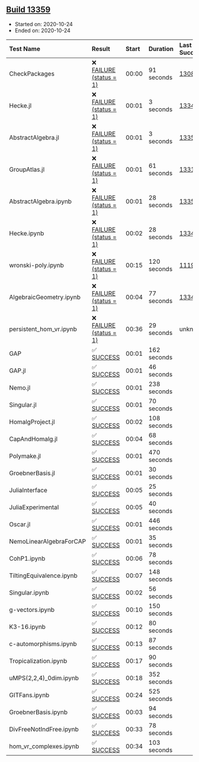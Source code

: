 ## [Build 13359](https://oscarci.mathematik.uni-kl.de/job/oscar/13359/)

* Started on: 2020-10-24
* Ended on: 2020-10-24

| Test Name    | Result | Start | Duration | Last Success | First Failure |
|:-------------|:-------|:------|:---------|:-------------|:--------------|
| CheckPackages | ❌ [FAILURE (status = 1)](https://oscarci.mathematik.uni-kl.de/job/oscar/13359/artifact/logs/build-13359/CheckPackages.log) | 00:00 | 91 seconds | [13085](https://oscarci.mathematik.uni-kl.de/job/oscar/13085/) | [13086](https://oscarci.mathematik.uni-kl.de/job/oscar/13086/) |
| Hecke.jl | ❌ [FAILURE (status = 1)](https://oscarci.mathematik.uni-kl.de/job/oscar/13359/artifact/logs/build-13359/Hecke.jl.log) | 00:01 | 3 seconds | [13341](https://oscarci.mathematik.uni-kl.de/job/oscar/13341/) | [13342](https://oscarci.mathematik.uni-kl.de/job/oscar/13342/) |
| AbstractAlgebra.jl | ❌ [FAILURE (status = 1)](https://oscarci.mathematik.uni-kl.de/job/oscar/13359/artifact/logs/build-13359/AbstractAlgebra.jl.log) | 00:01 | 3 seconds | [13355](https://oscarci.mathematik.uni-kl.de/job/oscar/13355/) | [13356](https://oscarci.mathematik.uni-kl.de/job/oscar/13356/) |
| GroupAtlas.jl | ❌ [FAILURE (status = 1)](https://oscarci.mathematik.uni-kl.de/job/oscar/13359/artifact/logs/build-13359/GroupAtlas.jl.log) | 00:01 | 61 seconds | [13311](https://oscarci.mathematik.uni-kl.de/job/oscar/13311/) | [13312](https://oscarci.mathematik.uni-kl.de/job/oscar/13312/) |
| AbstractAlgebra.ipynb | ❌ [FAILURE (status = 1)](https://oscarci.mathematik.uni-kl.de/job/oscar/13359/artifact/logs/build-13359/AbstractAlgebra.ipynb.log) | 00:01 | 28 seconds | [13355](https://oscarci.mathematik.uni-kl.de/job/oscar/13355/) | [13356](https://oscarci.mathematik.uni-kl.de/job/oscar/13356/) |
| Hecke.ipynb | ❌ [FAILURE (status = 1)](https://oscarci.mathematik.uni-kl.de/job/oscar/13359/artifact/logs/build-13359/Hecke.ipynb.log) | 00:02 | 28 seconds | [13341](https://oscarci.mathematik.uni-kl.de/job/oscar/13341/) | [13342](https://oscarci.mathematik.uni-kl.de/job/oscar/13342/) |
| wronski-poly.ipynb | ❌ [FAILURE (status = 1)](https://oscarci.mathematik.uni-kl.de/job/oscar/13359/artifact/logs/build-13359/wronski-poly.ipynb.log) | 00:15 | 120 seconds | [11192](https://oscarci.mathematik.uni-kl.de/job/oscar/11192/) | [11193](https://oscarci.mathematik.uni-kl.de/job/oscar/11193/) |
| AlgebraicGeometry.ipynb | ❌ [FAILURE (status = 1)](https://oscarci.mathematik.uni-kl.de/job/oscar/13359/artifact/logs/build-13359/AlgebraicGeometry.ipynb.log) | 00:04 | 77 seconds | [13341](https://oscarci.mathematik.uni-kl.de/job/oscar/13341/) | [13342](https://oscarci.mathematik.uni-kl.de/job/oscar/13342/) |
| persistent_hom_vr.ipynb | ❌ [FAILURE (status = 1)](https://oscarci.mathematik.uni-kl.de/job/oscar/13359/artifact/logs/build-13359/persistent_hom_vr.ipynb.log) | 00:36 | 29 seconds | unknown | unknown |
| GAP | ✅ [SUCCESS](https://oscarci.mathematik.uni-kl.de/job/oscar/13359/artifact/logs/build-13359/GAP.log) | 00:01 | 162 seconds |  |  |
| GAP.jl | ✅ [SUCCESS](https://oscarci.mathematik.uni-kl.de/job/oscar/13359/artifact/logs/build-13359/GAP.jl.log) | 00:01 | 46 seconds |  |  |
| Nemo.jl | ✅ [SUCCESS](https://oscarci.mathematik.uni-kl.de/job/oscar/13359/artifact/logs/build-13359/Nemo.jl.log) | 00:01 | 238 seconds |  |  |
| Singular.jl | ✅ [SUCCESS](https://oscarci.mathematik.uni-kl.de/job/oscar/13359/artifact/logs/build-13359/Singular.jl.log) | 00:01 | 70 seconds |  |  |
| HomalgProject.jl | ✅ [SUCCESS](https://oscarci.mathematik.uni-kl.de/job/oscar/13359/artifact/logs/build-13359/HomalgProject.jl.log) | 00:02 | 108 seconds |  |  |
| CapAndHomalg.jl | ✅ [SUCCESS](https://oscarci.mathematik.uni-kl.de/job/oscar/13359/artifact/logs/build-13359/CapAndHomalg.jl.log) | 00:04 | 68 seconds |  |  |
| Polymake.jl | ✅ [SUCCESS](https://oscarci.mathematik.uni-kl.de/job/oscar/13359/artifact/logs/build-13359/Polymake.jl.log) | 00:01 | 470 seconds |  |  |
| GroebnerBasis.jl | ✅ [SUCCESS](https://oscarci.mathematik.uni-kl.de/job/oscar/13359/artifact/logs/build-13359/GroebnerBasis.jl.log) | 00:01 | 30 seconds |  |  |
| JuliaInterface | ✅ [SUCCESS](https://oscarci.mathematik.uni-kl.de/job/oscar/13359/artifact/logs/build-13359/JuliaInterface.log) | 00:05 | 25 seconds |  |  |
| JuliaExperimental | ✅ [SUCCESS](https://oscarci.mathematik.uni-kl.de/job/oscar/13359/artifact/logs/build-13359/JuliaExperimental.log) | 00:05 | 40 seconds |  |  |
| Oscar.jl | ✅ [SUCCESS](https://oscarci.mathematik.uni-kl.de/job/oscar/13359/artifact/logs/build-13359/Oscar.jl.log) | 00:01 | 446 seconds |  |  |
| NemoLinearAlgebraForCAP | ✅ [SUCCESS](https://oscarci.mathematik.uni-kl.de/job/oscar/13359/artifact/logs/build-13359/NemoLinearAlgebraForCAP.log) | 00:01 | 35 seconds |  |  |
| CohP1.ipynb | ✅ [SUCCESS](https://oscarci.mathematik.uni-kl.de/job/oscar/13359/artifact/logs/build-13359/CohP1.ipynb.log) | 00:06 | 78 seconds |  |  |
| TiltingEquivalence.ipynb | ✅ [SUCCESS](https://oscarci.mathematik.uni-kl.de/job/oscar/13359/artifact/logs/build-13359/TiltingEquivalence.ipynb.log) | 00:07 | 148 seconds |  |  |
| Singular.ipynb | ✅ [SUCCESS](https://oscarci.mathematik.uni-kl.de/job/oscar/13359/artifact/logs/build-13359/Singular.ipynb.log) | 00:02 | 56 seconds |  |  |
| g-vectors.ipynb | ✅ [SUCCESS](https://oscarci.mathematik.uni-kl.de/job/oscar/13359/artifact/logs/build-13359/g-vectors.ipynb.log) | 00:10 | 150 seconds |  |  |
| K3-16.ipynb | ✅ [SUCCESS](https://oscarci.mathematik.uni-kl.de/job/oscar/13359/artifact/logs/build-13359/K3-16.ipynb.log) | 00:12 | 80 seconds |  |  |
| c-automorphisms.ipynb | ✅ [SUCCESS](https://oscarci.mathematik.uni-kl.de/job/oscar/13359/artifact/logs/build-13359/c-automorphisms.ipynb.log) | 00:13 | 87 seconds |  |  |
| Tropicalization.ipynb | ✅ [SUCCESS](https://oscarci.mathematik.uni-kl.de/job/oscar/13359/artifact/logs/build-13359/Tropicalization.ipynb.log) | 00:17 | 90 seconds |  |  |
| uMPS(2,2,4)_0dim.ipynb | ✅ [SUCCESS](https://oscarci.mathematik.uni-kl.de/job/oscar/13359/artifact/logs/build-13359/uMPS-2-2-4-_0dim.ipynb.log) | 00:18 | 352 seconds |  |  |
| GITFans.ipynb | ✅ [SUCCESS](https://oscarci.mathematik.uni-kl.de/job/oscar/13359/artifact/logs/build-13359/GITFans.ipynb.log) | 00:24 | 525 seconds |  |  |
| GroebnerBasis.ipynb | ✅ [SUCCESS](https://oscarci.mathematik.uni-kl.de/job/oscar/13359/artifact/logs/build-13359/GroebnerBasis.ipynb.log) | 00:03 | 94 seconds |  |  |
| DivFreeNotIndFree.ipynb | ✅ [SUCCESS](https://oscarci.mathematik.uni-kl.de/job/oscar/13359/artifact/logs/build-13359/DivFreeNotIndFree.ipynb.log) | 00:33 | 78 seconds |  |  |
| hom_vr_complexes.ipynb | ✅ [SUCCESS](https://oscarci.mathematik.uni-kl.de/job/oscar/13359/artifact/logs/build-13359/hom_vr_complexes.ipynb.log) | 00:34 | 103 seconds |  |  |
